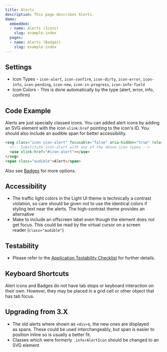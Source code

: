 ```yaml
---
title: Alerts
description: This page describes Alerts.
demo:
  embedded:
  - name: Alerts (Icons)
    slug: example-index
  pages:
  - name: Alerts (Badges)
    slug: example-index
---
```


## Settings

- Icon Types - `icon-alert`, `icon-confirm`, `icon-dirty`, `icon-error`, `icon-info`, `icon-pending`, `icon-new`, `icon-in-progress`, `icon-info-field`
- Icon Colors - This is done automatically by the type (alert, error, info, confirm)

## Code Example

Alerts are just specially classed icons. You can added alert icons by adding an SVG element with the icon `xlink:href` pointing to the icon's ID. You should also include an audible span for better accessibility.

```html
<svg class="icon icon-alert" focusable="false" aria-hidden="true" role="presentation">
  <!-- Substitute icon-alert with any of the above icon types -->
  <use xlink:href="#icon-alert"></use>
</svg>
<span class="audible">Alert</span>

```

Also see [Badges](./badges) for more options.

## Accessibility

- The traffic light colors in the Light UI theme is technically a contrast violation, so care should be given not to use the identical colors if styling text near the alerts. The high-contrast theme provides an alternative
- Make to include an offscreen label even though the element does not get focus. This could be read by the virtual cursor on a screen reader (`class="audible"`)

## Testability

- Please refer to the [Application Testability Checklist](https://design.infor.com/resources/application-testability-checklist) for further details.

## Keyboard Shortcuts

Alert icons and Badges do not have tab stops or keyboard interaction on their own. However, they may be placed in a grid cell or other object that has tab focus.

## Upgrading from 3.X

- The old alerts where shown as `<div>`s, the new ones are displayed as spans. These could be used interchangeably, but span is easier to position inline so is usually a better fit.
- Classes which were formerly `.inforAlertIcon` should be changed to an SVG element
